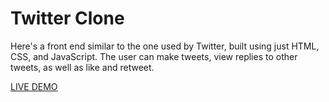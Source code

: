 # Twitter Clone

Here's a front end similar to the one used by Twitter, built using just HTML, CSS, and JavaScript. 
The user can make tweets, view replies to other tweets, as well as like and retweet. 

[LIVE DEMO](https://dreamy-bonbon-63d52b.netlify.app/)

